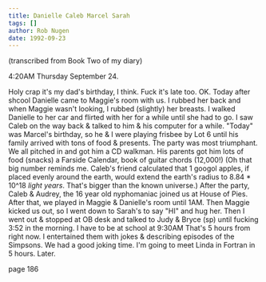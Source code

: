 ```yaml
---
title: Danielle Caleb Marcel Sarah
tags: []
author: Rob Nugen
date: 1992-09-23
---
```


<p class=note>(transcribed from Book Two of my diary)

<p class=date>4:20AM Thursday September 24.</p>

<p>Holy crap it's my dad's birthday, I think.  Fuck it's late too.  OK.  Today after shcool Danielle came to Maggie's room with us.  I rubbed her back
and when Maggie wasn't looking, I rubbed (slightly) her breasts.  I walked Danielle to her car and flirted with her for a while until she had to go.
I saw Caleb on the way back &amp; talked to him &amp; his computer for a while.  "Today" was Marcel's birthday, so he &amp; I were playing frisbee by
Lot 6 until his family arrived with tons of food &amp; presents.  The party was most triumphant.  We all pitched in and got him a CD walkman.  His
parents got him lots of food (snacks) a Farside Calendar, book of guitar chords (12,000!) (Oh that big number reminds me.  Caleb's friend calculated
that 1 googol apples, if placed evenly around the earth, would extend the earth's radius to 8.84 * 10^18 <em>light years</em>.  That's bigger than the
known universe.)  After the party, Caleb &amp; Audrey, the 16 year old nyphomaniac joined us at House of Pies.  After that, we played in Maggie &amp;
Danielle's room until 1AM.  Then Maggie kicked us out, so I went down to Sarah's to say "HI" and hug her.  Then I went out &amp; stopped at OB desk
and talked to Judy &amp; Bryce (sp) until fucking 3:52 in the morning.  I have to be at school at 9:30AM That's 5 hours from right now.  I entertained
them with jokes &amp; describing episodes of the Simpsons.  We had a good joking time.  I'm going to meet Linda in Fortran in 5 hours. Later.</p>

page 186

